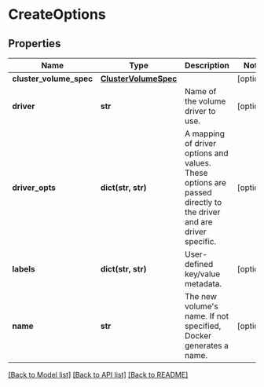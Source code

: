 # CreateOptions

## Properties
Name | Type | Description | Notes
------------ | ------------- | ------------- | -------------
**cluster_volume_spec** | [**ClusterVolumeSpec**](ClusterVolumeSpec.md) |  | [optional] 
**driver** | **str** | Name of the volume driver to use. | [optional] 
**driver_opts** | **dict(str, str)** | A mapping of driver options and values. These options are passed directly to the driver and are driver specific. | [optional] 
**labels** | **dict(str, str)** | User-defined key/value metadata. | [optional] 
**name** | **str** | The new volume&#39;s name. If not specified, Docker generates a name. | [optional] 

[[Back to Model list]](../README.md#documentation-for-models) [[Back to API list]](../README.md#documentation-for-api-endpoints) [[Back to README]](../README.md)


